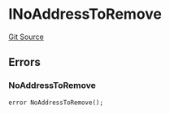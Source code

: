 # INoAddressToRemove
[Git Source](https://github.com/thrackle-io/aquifi-rules-v1/blob/e484b68f1ca0d10ffe5b3b006faff195ef61dcb9/src/common/IErrors.sol)


## Errors
### NoAddressToRemove

```solidity
error NoAddressToRemove();
```

